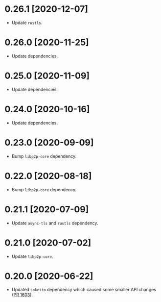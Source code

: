 # 0.26.1 [2020-12-07]

- Update `rustls`.

# 0.26.0 [2020-11-25]

- Update dependencies.

# 0.25.0 [2020-11-09]

- Update dependencies.

# 0.24.0 [2020-10-16]

- Update dependencies.

# 0.23.0 [2020-09-09]

- Bump `libp2p-core` dependency.

# 0.22.0 [2020-08-18]

- Bump `libp2p-core` dependency.

# 0.21.1 [2020-07-09]

- Update `async-tls` and `rustls` dependency.

# 0.21.0 [2020-07-02]

- Update `libp2p-core`.

# 0.20.0 [2020-06-22]

- Updated `soketto` dependency which caused some smaller
  API changes ([PR 1603](https://github.com/libp2p/rust-libp2p/pull/1603)).
